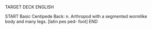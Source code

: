 TARGET DECK
ENGLISH

START
Basic
Centipede
Back: n. Arthropod with a segmented wormlike body and many legs. [latin pes ped- foot]
END
